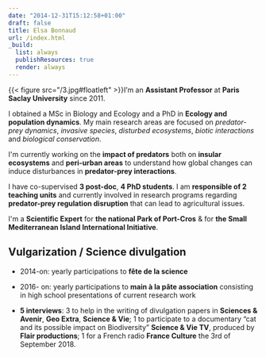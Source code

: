 ```yaml
---
date: "2014-12-31T15:12:58+01:00"
draft: false
title: Elsa Bonnaud
url: /index.html
_build:
  list: always
  publishResources: true
  render: always
---
```


{{< figure src="/3.jpg#floatleft" >}}I’m an **Assistant Professor** at **Paris Saclay University** since 2011.

I obtained a MSc in Biology and Ecology and a PhD in **Ecology and population dynamics**. My main research areas are focused on *predator-prey dynamics*, *invasive species*, *disturbed ecosystems*, *biotic interactions* and *biological conservation*.
</div>

I'm currently working on the **impact of predators** both on **insular ecosystems** and **peri-urban areas** to understand how global changes can induce disturbances in **predator-prey interactions**.

I have co-supervised **3 post-doc**, **4 PhD students**. I am **responsible of 2 teaching units** and currently involved in  research programs regarding **predator-prey regulation disruption** that can lead to agricultural issues.

I'm a **Scientific Expert** for **the national Park of Port-Cros** & for **the Small Mediterranean Island International Initiative**.

## Vulgarization / Science divulgation

* 2014-on: yearly participations to **fête de la science**

* 2016- on: yearly participations to **main à la pâte association** consisting in high school presentations of current research work

* **5 interviews**:
3 to help in the writing of divulgation papers in **Sciences & Avenir**, **Geo Extra**, **Science & Vie**;
1 to participate to a documentary “cat and its possible impact on Biodiversity” **Science & Vie TV**, produced by **Flair productions**;
1 for a French radio **France Culture** the 3rd of September 2018.